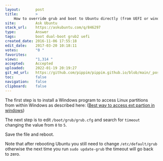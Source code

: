 ```yaml
---
layout:       post
title:        >
    How to override grub and boot to Ubuntu directly (from UEFI or windows)?
site:         Ask Ubuntu
stack_url:    https://askubuntu.com/q/846297
type:         Answer
tags:         boot dual-boot grub2 uefi
created_date: 2016-11-06 17:55:18
edit_date:    2017-03-20 10:18:11
votes:        "0 "
favorites:    
views:        "1,314 "
accepted:     Accepted
uploaded:     2022-01-19 20:19:27
git_md_url:   https://github.com/pippim/pippim.github.io/blob/main/_posts/2016/2016-11-06-How-to-override-grub-and-boot-to-Ubuntu-directly-^from-UEFI-or-windows^^.md
toc:          false
navigation:   false
clipboard:    false
---
```


The first step is to install a Windows program to access Linux partitions from within Windows as described here: ([Best way to access ext partion in windows][1])

The next step is to edit `/boot/grub/grub.cfg` and search for `timeout` changing the value from `0` to `5`.

Save the file and reboot.

Note that after rebooting Ubuntu you still need to change `/etc/default/grub` otherwise the next time you run `sudo update-grub` the timeout will go back to zero.

  [1]: https://superuser.com/questions/717642/best-way-to-access-ext-partion-in-windows
